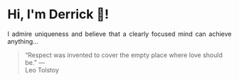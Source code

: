 # Hi, I'm Derrick 👋!
<p align="justify">I admire uniqueness and believe that a clearly focused mind can achieve anything...</p> 
<!-- #quote-start -->
<blockquote>&ldquo;Respect was invented to cover the empty place where love should be.&rdquo; &mdash; <footer>Leo Tolstoy</footer></blockquote>
<!-- #quote-end -->
